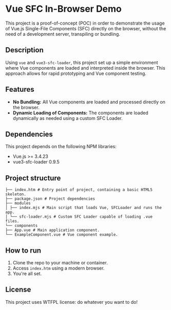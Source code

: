 # Vue SFC In-Browser Demo

This project is a proof-of-concept (POC) in order to demonstrate the usage of Vue.js Single-File Components (SFC) directly on the browser, without the need of a development server, transpiling or bundling.

## Description

Using `vue` and `vue3-sfc-loader`, this project set up a simple environment where Vue components are loaded and interpreted inside the browser. This approach allows for rapid prototyping and Vue component testing.

## Features

- **No Bundling:** All Vue components are loaded and processed directly on the browser.
- **Dynamic Loading of Components:** The components are loaded dynamically as needed using a custom SFC Loader.

## Dependencies

This project depends on the following NPM libraries:
- Vue.js >= 3.4.23
- vue3-sfc-loader 0.9.5

## Project structure
```
├── index.htm # Entry point of project, containing a basic HTML5 skeleton.
├── package.json # Project dependencies
├── modules
│ ├── index.mjs # Main script that loads Vue, SFCLoader and runs the app.
│ └── sfc-loader.mjs # Custom SFC Loader capable of loading .vue files.
└── components
├── App.vue # Main application component.
└── ExampleComponent.vue # Vue component example.
```

## How to run
1. Clone the repo to your machine or container.
2. Access `index.htm` using a modern browser.
3. You're all set.

## License

This project uses WTFPL license: do whatever you want to do!
